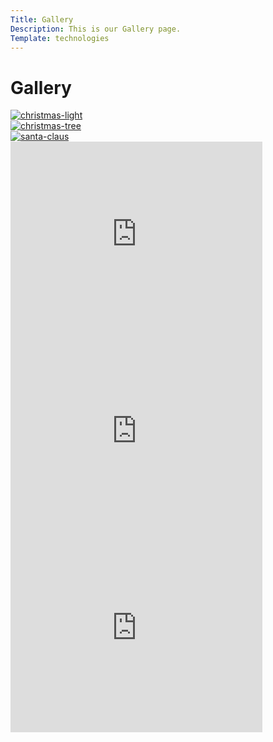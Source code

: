 ```yaml
---
Title: Gallery
Description: This is our Gallery page.
Template: technologies
---
```


Gallery
==========================

<div class="image-grid1">
    <a href="{{ base_url }}/../image/christmas-light.jpg">
        <picture>
            <source media="(min-width: 1420px)" srcset="image/christmas-light.jpg?width=20%">
            <source media="(min-width: 980px)" srcset="image/christmas-light.jpg?width=15%">
            <img alt="christmas-light" class="pics" src="{{ base_url }}/../image/christmas-light.jpg?width=100%">
        </picture>
    </a>
</div>

<div class="image-grid1">
    <a href="{{ base_url }}/../image/christmas-tree.jpg">
        <picture>
            <source media="(min-width: 1420px)" srcset="image/christmas-tree.jpg?width=20%">
            <source media="(min-width: 980px)" srcset="image/christmas-tree.jpg?width=15%">
            <img alt="christmas-tree" class="pics" src="{{ base_url }}/../image/christmas-tree.jpg?width=100%">
        </picture>
    </a>
</div>

<div class="image-grid1">
    <a href="{{ base_url }}/../image/santa-claus.jpg">
        <picture>
            <source media="(min-width: 1420px)" srcset="image/santa-claus.jpg?width=20%">
            <source media="(min-width: 980px)" srcset="image/santa-claus.jpg?width=15%">
            <img alt="santa-claus" class="pics" src="{{ base_url }}/../image/santa-claus.jpg?width=100%">
        </picture>
    </a>
</div>

<iframe width="80%" height="315" src="https://www.youtube.com/embed/nxoe5DjDd74" title="YouTube video player" frameborder="0" allow="accelerometer; autoplay; clipboard-write; encrypted-media; gyroscope; picture-in-picture" allowfullscreen ></iframe>

<iframe width="80%" height="315" src="https://www.youtube.com/embed/GlOQnsVOa2o" title="YouTube video player" frameborder="0" allow="accelerometer; autoplay; clipboard-write; encrypted-media; gyroscope; picture-in-picture" allowfullscreen></iframe>

<iframe width="80%" height="315" src="https://www.youtube.com/embed/KV02Ziacfhs" title="YouTube video player" frameborder="0" allow="accelerometer; autoplay; clipboard-write; encrypted-media; gyroscope; picture-in-picture" allowfullscreen></iframe>
